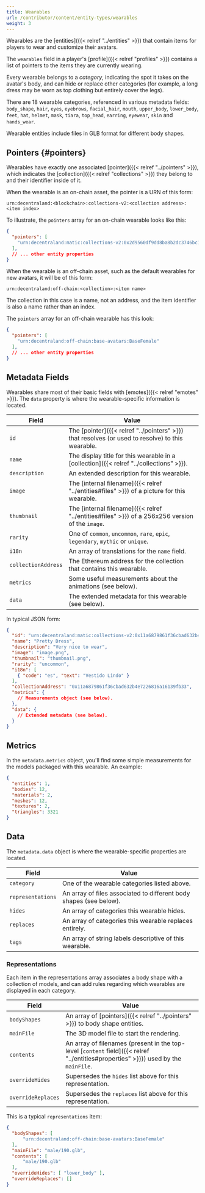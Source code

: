 ```yaml
---
title: Wearables
url: /contributor/content/entity-types/wearables
weight: 3
---
```


Wearables are the [entities]({{< relref "../entities" >}}) that contain items for players to wear and customize their avatars.

The `wearables` field in a player's [profile]({{< relref "profiles" >}}) contains a list of pointers to the items they are currently wearing.

Every wearable belongs to a _category_, indicating the spot it takes on the avatar's body, and can hide or replace other categories (for example, a long dress may be worn as top clothing but entirely cover the legs).

There are 18 wearable categories, referenced in various metadata fields: `body_shape`, `hair`, `eyes`, `eyebrows`, `facial_hair`, `mouth`, `upper_body`, `lower_body`, `feet`, `hat`, `helmet`, `mask`, `tiara`, `top_head`, `earring`, `eyewear`, `skin` and `hands_wear`.

Wearable entities include files in GLB format for different body shapes.

## Pointers {#pointers}

Wearables have exactly one associated [pointer]({{< relref "../pointers" >}}), which indicates the [collection]({{< relref "collections" >}}) they belong to and their identifier inside of it.

When the wearable is an on-chain asset, the pointer is a URN of this form:

```
urn:decentraland:<blockchain>:collections-v2:<collection address>:<item index>
```

To illustrate, the `pointers` array for an on-chain wearable looks like this:

```json
{
  "pointers": [
    "urn:decentraland:matic:collections-v2:0x2d9560df9dd8ba8b2dc3746bc1d217698d258fb5:0"
  ],
  // ... other entity properties
}
```

When the wearable is an off-chain asset, such as the default wearables for new avatars, it will be of this form:

```
urn:decentraland:off-chain:<collection>:<item name>
```

The collection in this case is a name, not an address, and the item identifier is also a name rather than an index.

The `pointers` array for an off-chain wearable has this look:

```json
{
  "pointers": [
    "urn:decentraland:off-chain:base-avatars:BaseFemale"
  ],
  // ... other entity properties
}
```

## Metadata Fields

Wearables share most of their basic fields with [emotes]({{< relref "emotes" >}}). The `data` property is where the wearable-specific information is located.

| Field | Value |
| ----- | --- |
| `id` | The [pointer]({{< relref "../pointers" >}}) that resolves (or used to resolve) to this wearable.
| `name` | The display title for this wearable in a [collection]({{< relref "../collections" >}}).
| `description` | An extended description for this wearable.
| `image` | The [internal filename]({{< relref "../entities#files" >}}) of a picture for this wearable.
| `thumbnail` | The [internal filename]({{< relref "../entities#files" >}}) of a 256x256 version of the `image`.
| `rarity` | One of `common`, `uncommon`, `rare`, `epic`, `legendary`, `mythic` or `unique`.
| `i18n` | An array of translations for the `name` field.
| `collectionAddress` | The Ethereum address for the collection that contains this wearable.
| `metrics` | Some useful measurements about the animations (see below).
| `data` | The extended metadata for this wearable (see below).

In typical JSON form:

```json
{
  "id": "urn:decentraland:matic:collections-v2:0x11a6879861f36cbad632b4e7226816a16139fb33:0",
  "name": "Pretty Dress",
  "description": "Very nice to wear",
  "image": "image.png",
  "thumbnail": "thumbnail.png",
  "rarity": "uncommon",
  "i18n": [
    { "code": "es", "text": "Vestido Lindo" }
  ],
  "collectionAddress": "0x11a6879861f36cbad632b4e7226816a16139fb33",
  "metrics": {
    // Measurements object (see below).
  },
  "data": {
    // Extended metadata (see below).
  }
}
```

## Metrics

In the `metadata.metrics` object, you'll find some simple measurements for the models packaged with this wearable. An example:

```json
{
  "entities": 1,
  "bodies": 12,
  "materials": 2,
  "meshes": 12,
  "textures": 2,
  "triangles": 3321
}
```

## Data

The `metadata.data` object is where the wearable-specific properties are located.

| Field | Value |
| ----- | --- |
| `category` | One of the wearable categories listed above.
| `representations` | An array of files associated to different body shapes (see below).
| `hides` | An array of categories this wearable hides.
| `replaces` | An array of categories this wearable replaces entirely.
| `tags` | An array of string labels descriptive of this wearable.

### Representations

Each item in the representations array associates a body shape with a collection of models, and can add rules regarding which wearables are displayed in each category.

| Field | Value |
| ----- | --- |
| `bodyShapes` | An array of [pointers]({{< relref "../pointers" >}}) to body shape entities.
| `mainFile` | The 3D model file to start the rendering.
| `contents` | An array of filenames (present in the top-level [`content` field]({{< relref "../entities#properties" >}})) used by the `mainFile`.
| `overrideHides` | Supersedes the `hides` list above for this representation.
| `overrideReplaces` | Supersedes the `replaces` list above for this representation.

This is a typical `representations` item:

```json
{
  "bodyShapes": [
      "urn:decentraland:off-chain:base-avatars:BaseFemale"
  ],
  "mainFile": "male/190.glb",
  "contents": [
      "male/190.glb"
  ],
  "overrideHides": [ "lower_body" ],
  "overrideReplaces": []
}
```

